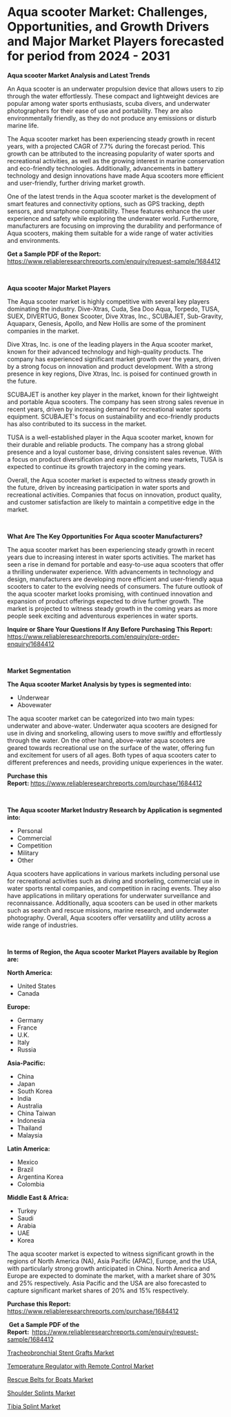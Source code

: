 <p><h1>Aqua scooter Market: Challenges, Opportunities, and Growth Drivers and Major Market Players forecasted for period from 2024 - 2031</h1></p><p><strong>Aqua scooter Market Analysis and Latest Trends</strong></p>
<p><p>An Aqua scooter is an underwater propulsion device that allows users to zip through the water effortlessly. These compact and lightweight devices are popular among water sports enthusiasts, scuba divers, and underwater photographers for their ease of use and portability. They are also environmentally friendly, as they do not produce any emissions or disturb marine life.</p><p>The Aqua scooter market has been experiencing steady growth in recent years, with a projected CAGR of 7.7% during the forecast period. This growth can be attributed to the increasing popularity of water sports and recreational activities, as well as the growing interest in marine conservation and eco-friendly technologies. Additionally, advancements in battery technology and design innovations have made Aqua scooters more efficient and user-friendly, further driving market growth.</p><p>One of the latest trends in the Aqua scooter market is the development of smart features and connectivity options, such as GPS tracking, depth sensors, and smartphone compatibility. These features enhance the user experience and safety while exploring the underwater world. Furthermore, manufacturers are focusing on improving the durability and performance of Aqua scooters, making them suitable for a wide range of water activities and environments.</p></p>
<p><strong>Get a Sample PDF of the Report:&nbsp;</strong> <a href="https://www.reliableresearchreports.com/enquiry/request-sample/1684412">https://www.reliableresearchreports.com/enquiry/request-sample/1684412</a></p>
<p>&nbsp;</p>
<p><strong>Aqua scooter Major Market Players</strong></p>
<p><p>The Aqua scooter market is highly competitive with several key players dominating the industry. Dive-Xtras, Cuda, Sea Doo Aqua, Torpedo, TUSA, SUEX, DIVERTUG, Bonex Scooter, Dive Xtras, Inc., SCUBAJET, Sub-Gravity, Aquaparx, Genesis, Apollo, and New Hollis are some of the prominent companies in the market.</p><p>Dive Xtras, Inc. is one of the leading players in the Aqua scooter market, known for their advanced technology and high-quality products. The company has experienced significant market growth over the years, driven by a strong focus on innovation and product development. With a strong presence in key regions, Dive Xtras, Inc. is poised for continued growth in the future.</p><p>SCUBAJET is another key player in the market, known for their lightweight and portable Aqua scooters. The company has seen strong sales revenue in recent years, driven by increasing demand for recreational water sports equipment. SCUBAJET's focus on sustainability and eco-friendly products has also contributed to its success in the market.</p><p>TUSA is a well-established player in the Aqua scooter market, known for their durable and reliable products. The company has a strong global presence and a loyal customer base, driving consistent sales revenue. With a focus on product diversification and expanding into new markets, TUSA is expected to continue its growth trajectory in the coming years.</p><p>Overall, the Aqua scooter market is expected to witness steady growth in the future, driven by increasing participation in water sports and recreational activities. Companies that focus on innovation, product quality, and customer satisfaction are likely to maintain a competitive edge in the market.</p></p>
<p>&nbsp;</p>
<p><strong>What Are The Key Opportunities For Aqua scooter Manufacturers?</strong></p>
<p><p>The aqua scooter market has been experiencing steady growth in recent years due to increasing interest in water sports activities. The market has seen a rise in demand for portable and easy-to-use aqua scooters that offer a thrilling underwater experience. With advancements in technology and design, manufacturers are developing more efficient and user-friendly aqua scooters to cater to the evolving needs of consumers. The future outlook of the aqua scooter market looks promising, with continued innovation and expansion of product offerings expected to drive further growth. The market is projected to witness steady growth in the coming years as more people seek exciting and adventurous experiences in water sports.</p></p>
<p><strong>Inquire or Share Your Questions If Any Before Purchasing This Report:</strong> <a href="https://www.reliableresearchreports.com/enquiry/pre-order-enquiry/1684412">https://www.reliableresearchreports.com/enquiry/pre-order-enquiry/1684412</a></p>
<p>&nbsp;</p>
<p><strong>Market Segmentation</strong></p>
<p><strong>The Aqua scooter Market Analysis by types is segmented into:</strong></p>
<p><ul><li>Underwear</li><li>Abovewater</li></ul></p>
<p><p>The aqua scooter market can be categorized into two main types: underwater and above-water. Underwater aqua scooters are designed for use in diving and snorkeling, allowing users to move swiftly and effortlessly through the water. On the other hand, above-water aqua scooters are geared towards recreational use on the surface of the water, offering fun and excitement for users of all ages. Both types of aqua scooters cater to different preferences and needs, providing unique experiences in the water.</p></p>
<p><strong>Purchase this Report:&nbsp;</strong><a href="https://www.reliableresearchreports.com/purchase/1684412">https://www.reliableresearchreports.com/purchase/1684412</a></p>
<p>&nbsp;</p>
<p><strong>The Aqua scooter Market Industry Research by Application is segmented into:</strong></p>
<p><ul><li>Personal</li><li>Commercial</li><li>Competition</li><li>Military</li><li>Other</li></ul></p>
<p><p>Aqua scooters have applications in various markets including personal use for recreational activities such as diving and snorkeling, commercial use in water sports rental companies, and competition in racing events. They also have applications in military operations for underwater surveillance and reconnaissance. Additionally, aqua scooters can be used in other markets such as search and rescue missions, marine research, and underwater photography. Overall, Aqua scooters offer versatility and utility across a wide range of industries.</p></p>
<p>&nbsp;</p>
<p><strong>In terms of Region, the Aqua scooter Market Players available by Region are:</strong></p>
<p>
    <p> <strong> North America: </strong>
        <ul>
            <li>United States</li>
            <li>Canada</li>
        </ul>
        </p> 
    <p> <strong> Europe: </strong>
        <ul>
            <li>Germany</li>
            <li>France</li>
            <li>U.K.</li>
            <li>Italy</li>
            <li>Russia</li>
        </ul>
        </p> 
    <p> <strong> Asia-Pacific: </strong>
        <ul>
            <li>China</li>
            <li>Japan</li>
            <li>South Korea</li>
            <li>India</li>
            <li>Australia</li>
            <li>China Taiwan</li>
            <li>Indonesia</li>
            <li>Thailand</li>
            <li>Malaysia</li>
        </ul>
        </p> 
    <p> <strong> Latin America: </strong>
        <ul>
            <li>Mexico</li>
            <li>Brazil</li>
            <li>Argentina Korea</li>
            <li>Colombia</li>
        </ul>
        </p> 
    <p> <strong> Middle East & Africa: </strong>
        <ul>
            <li>Turkey</li>
            <li>Saudi</li>
            <li>Arabia</li>
            <li>UAE</li>
            <li>Korea</li>
        </ul>
    </p>
    </p>
<p><p>The aqua scooter market is expected to witness significant growth in the regions of North America (NA), Asia Pacific (APAC), Europe, and the USA, with particularly strong growth anticipated in China. North America and Europe are expected to dominate the market, with a market share of 30% and 25% respectively. Asia Pacific and the USA are also forecasted to capture significant market shares of 20% and 15% respectively.</p></p>
<p><strong>Purchase this Report: </strong><a href="https://www.reliableresearchreports.com/purchase/1684412">https://www.reliableresearchreports.com/purchase/1684412</a></p>
<p>&nbsp;<strong>Get a Sample PDF of the Report:&nbsp;&nbsp;</strong><a href="https://www.reliableresearchreports.com/enquiry/request-sample/1684412">https://www.reliableresearchreports.com/enquiry/request-sample/1684412</a></p>
<p><strong></strong></p>
<p><p><a href="https://medium.com/@chiragreportprime1/tracheobronchial-stent-grafts-market-comprehensive-assessment-by-type-application-and-geography-ac424e3fc88c">Tracheobronchial Stent Grafts Market</a></p><p><a href="https://github.com/sonuprakash1/Market-Research-Report-List-1/blob/main/temperature-regulator-with-remote-control-market.md">Temperature Regulator with Remote Control Market</a></p><p><a href="https://github.com/jhcraigie/Market-Research-Report-List-2/blob/main/rescue-belts-for-boats-market.md">Rescue Belts for Boats Market</a></p><p><a href="https://medium.com/@alenamorar/shoulder-splints-market-insight-market-trends-growth-forecasted-from-2024-to-2031-0b54ef7d9dae">Shoulder Splints Market</a></p><p><a href="https://medium.com/@alenamorar/tibia-splint-market-analysis-its-cagr-market-segmentation-and-global-industry-overview-6c678ff5ceb8">Tibia Splint Market</a></p></p>